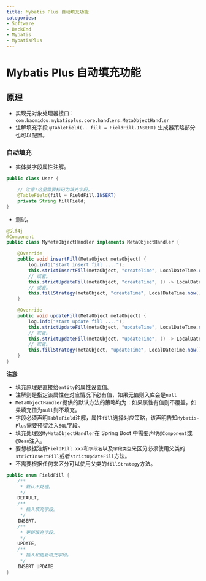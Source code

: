 ```yaml
---
title: Mybatis Plus 自动填充功能
categories:
- Software
- BackEnd
- Mybatis
- MybatisPlus
---
```

# Mybatis Plus 自动填充功能

## 原理

- 实现元对象处理器接口：`com.baomidou.mybatisplus.core.handlers.MetaObjectHandler`
- 注解填充字段 `@TableField(.. fill = FieldFill.INSERT)` 生成器策略部分也可以配置。

### 自动填充

- 实体类字段属性注解。

```java
public class User {

    // 注意!这里需要标记为填充字段。
    @TableField(fill = FieldFill.INSERT)
    private String fillField;
}
```

- 测试。

```java
@Slf4j
@Component
public class MyMetaObjectHandler implements MetaObjectHandler {

    @Override
    public void insertFill(MetaObject metaObject) {
        log.info("start insert fill ....");
        this.strictInsertFill(metaObject, "createTime", LocalDateTime.class, LocalDateTime.now()); // 起始版本 3.3.0（推荐使用）
        // 或者。
        this.strictUpdateFill(metaObject, "createTime", () -> LocalDateTime.now(), LocalDateTime.class); // 起始版本 3.3.3（推荐）
        // 或者。
        this.fillStrategy(metaObject, "createTime", LocalDateTime.now()); // 也可以使用（3.3.0 该方法有bug)
    }

    @Override
    public void updateFill(MetaObject metaObject) {
        log.info("start update fill ....");
        this.strictUpdateFill(metaObject, "updateTime", LocalDateTime.class, LocalDateTime.now()); // 起始版本 3.3.0（推荐）
        // 或者。
        this.strictUpdateFill(metaObject, "updateTime", () -> LocalDateTime.now(), LocalDateTime.class); // 起始版本 3.3.3（推荐）
        // 或者。
        this.fillStrategy(metaObject, "updateTime", LocalDateTime.now()); // 也可以使用（3.3.0 该方法有bug)
    }
}
```

**注意**:

- 填充原理是直接给`entity`的属性设置值。
- 注解则是指定该属性在对应情况下必有值，如果无值则入库会是`null`
- `MetaObjectHandler`提供的默认方法的策略均为：如果属性有值则不覆盖，如果填充值为`null`则不填充。
- 字段必须声明`TableField`注解，属性`fill`选择对应策略，该声明告知`Mybatis-Plus`需要预留注入`SQL`字段。
- 填充处理器`MyMetaObjectHandler`在 Spring Boot 中需要声明`@Component`或`@Bean`注入。
- 要想根据注解`FieldFill.xxx`和`字段名`以及`字段类型`来区分必须使用父类的`strictInsertFill`或者`strictUpdateFill`方法。
- 不需要根据任何来区分可以使用父类的`fillStrategy`方法。

```java
public enum FieldFill {
    /**
     * 默认不处理。
     */
    DEFAULT,
    /**
     * 插入填充字段。
     */
    INSERT,
    /**
     * 更新填充字段。
     */
    UPDATE,
    /**
     * 插入和更新填充字段。
     */
    INSERT_UPDATE
}
```


